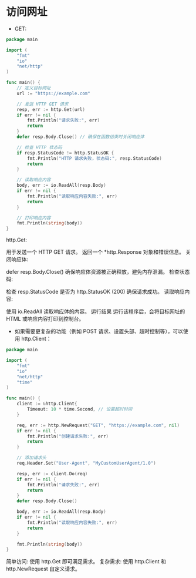 # 访问网址 #
- GET:
```Go
package main

import (
	"fmt"
	"io"
	"net/http"
)

func main() {
	// 定义目标网址
	url := "https://example.com"

	// 发送 HTTP GET 请求
	resp, err := http.Get(url)
	if err != nil {
		fmt.Println("请求失败:", err)
		return
	}
	defer resp.Body.Close() // 确保在函数结束时关闭响应体

	// 检查 HTTP 状态码
	if resp.StatusCode != http.StatusOK {
		fmt.Println("HTTP 请求失败，状态码:", resp.StatusCode)
		return
	}

	// 读取响应内容
	body, err := io.ReadAll(resp.Body)
	if err != nil {
		fmt.Println("读取响应内容失败:", err)
		return
	}

	// 打印响应内容
	fmt.Println(string(body))
}
```
http.Get:

用于发送一个 HTTP GET 请求。
返回一个 *http.Response 对象和错误信息。
关闭响应体:

defer resp.Body.Close() 确保响应体资源被正确释放，避免内存泄漏。
检查状态码:

检查 resp.StatusCode 是否为 http.StatusOK (200) 确保请求成功。
读取响应内容:

使用 io.ReadAll 读取响应体的内容。
运行结果
运行该程序后，会将目标网址的 HTML 或响应内容打印到控制台。  

- 如果需要更复杂的功能（例如 POST 请求、设置头部、超时控制等），可以使用 http.Client：
```Go
package main

import (
	"fmt"
	"io"
	"net/http"
	"time"
)

func main() {
	client := &http.Client{
		Timeout: 10 * time.Second, // 设置超时时间
	}

	req, err := http.NewRequest("GET", "https://example.com", nil)
	if err != nil {
		fmt.Println("创建请求失败:", err)
		return
	}

	// 添加请求头
	req.Header.Set("User-Agent", "MyCustomUserAgent/1.0")

	resp, err := client.Do(req)
	if err != nil {
		fmt.Println("请求失败:", err)
		return
	}
	defer resp.Body.Close()

	body, err := io.ReadAll(resp.Body)
	if err != nil {
		fmt.Println("读取响应内容失败:", err)
		return
	}

	fmt.Println(string(body))
}
```
简单访问: 使用 http.Get 即可满足需求。
复杂需求: 使用 http.Client 和 http.NewRequest 自定义请求。
